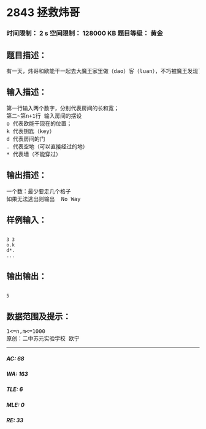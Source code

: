 # 2843 拯救炜哥   
### 时间限制： 2 s     空间限制： 128000 KB     题目等级： 黄金  
## 题目描述：  

<pre>
有一天，炜哥和欧能干一起去大魔王家里做（dao）客（luan），不巧被魔王发现了。魔王将炜哥和欧能干抓走了，关在了两个不同的房间里。魔王听说吃炜哥的肉可以长生不老（炜哥=唐僧？），于是开始准备晚饭。由于魔王疏忽，将一把钥匙漏在了欧能干的房间里。欧能干知道这个消息后，赶紧去拯救炜哥。炜哥生命危在旦夕，欧能干必须马上离开这个房间，救出炜哥。于是他找到了编程大牛的你。
</pre>
  
  
## 输入描述：  

<pre>
第一行输入两个数字，分别代表房间的长和宽；  
第二~第n+1行 输入房间的摆设  
o 代表欧能干现在的位置；  
k 代表钥匙（key）  
d 代表房间的门  
. 代表空地（可以直接经过的地）  
* 代表墙（不能穿过）
</pre>
  
  
## 输出描述：  

<pre>
一个数：最少要走几个格子
如果无法逃出则输出  No Way
</pre>
  
  
## 样例输入：  

<pre><code>
3 3
o.k
d*.
...
</code></pre>
  
  
## 输出输出：  

<pre><code>
5
</code></pre>
  
  
## 数据范围及提示：  

<pre>
1<=n,m<=1000
原创：二中苏元实验学校 欧宁
</pre>
  
  
***  

##### AC: 68  
##### WA: 163  
##### TLE: 6  
##### MLE: 0  
##### RE: 33  
